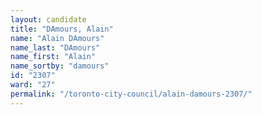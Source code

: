 ```yaml
---
layout: candidate
title: "DAmours, Alain"
name: "Alain DAmours"
name_last: "DAmours"
name_first: "Alain"
name_sortby: "damours"
id: "2307"
ward: "27"
permalink: "/toronto-city-council/alain-damours-2307/"
---
```

